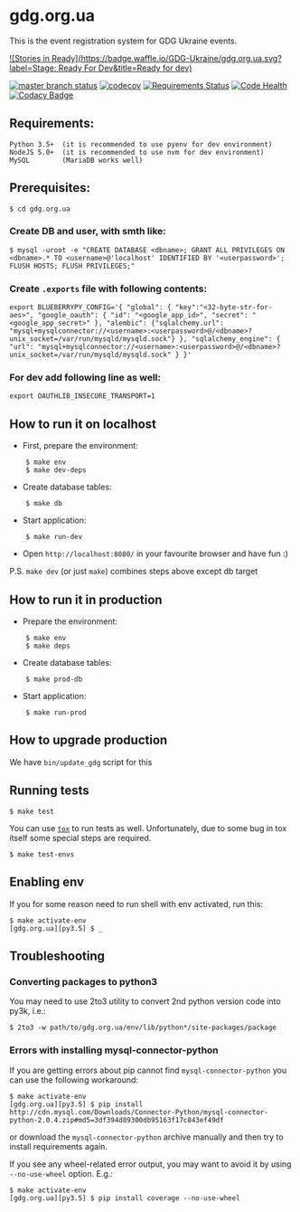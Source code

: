 # gdg.org.ua
This is the event registration system for GDG Ukraine events.

[![Stories in Ready](https://badge.waffle.io/GDG-Ukraine/gdg.org.ua.svg?label=Stage: Ready For Dev&title=Ready for dev)](http://waffle.io/GDG-Ukraine/gdg.org.ua)

[![`master` branch status](https://api.travis-ci.org/GDG-Ukraine/gdg.org.ua.svg?branch=master)](https://travis-ci.org/GDG-Ukraine/gdg.org.ua) [![codecov](https://codecov.io/gh/GDG-Ukraine/gdg.org.ua/branch/master/graph/badge.svg)](https://codecov.io/gh/GDG-Ukraine/gdg.org.ua) [![Requirements Status](https://requires.io/github/GDG-Ukraine/gdg.org.ua/requirements.svg?branch=master)](https://requires.io/github/GDG-Ukraine/gdg.org.ua/requirements/?branch=master) [![Code Health](https://landscape.io/github/GDG-Ukraine/gdg.org.ua/master/landscape.svg?style=flat)](https://landscape.io/github/GDG-Ukraine/gdg.org.ua/master) [![Codacy Badge](https://api.codacy.com/project/badge/Grade/bc32c09ed3404bb1b35d94e75d7acc13)](https://www.codacy.com/app/wk-org/gdg-org-ua?utm_source=github.com&amp;utm_medium=referral&amp;utm_content=GDG-Ukraine/gdg.org.ua&amp;utm_campaign=Badge_Grade)

## Requirements:

    Python 3.5+  (it is recommended to use pyenv for dev environment)
    NodeJS 5.0+  (it is recommended to use nvm for dev environment)
    MySQL        (MariaDB works well)

## Prerequisites:

    $ cd gdg.org.ua

### Create DB and user, with smth like:

    $ mysql -uroot -e "CREATE DATABASE <dbname>; GRANT ALL PRIVILEGES ON <dbname>.* TO <username>@'localhost' IDENTIFIED BY '<userpassword>'; FLUSH HOSTS; FLUSH PRIVILEGES;"

### Create `.exports` file with following contents:
    export BLUEBERRYPY_CONFIG='{ "global": { "key":"<32-byte-str-for-aes>", "google_oauth": { "id": "<google_app_id>", "secret": "<google_app_secret>" }, "alembic": {"sqlalchemy.url": "mysql+mysqlconnector://<username>:<userpassword>@/<dbname>?unix_socket=/var/run/mysqld/mysqld.sock"} }, "sqlalchemy_engine": { "url": "mysql+mysqlconnector://<username>:<userpassword>@/<dbname>?unix_socket=/var/run/mysqld/mysqld.sock" } }'

### For dev add following line as well:
    export OAUTHLIB_INSECURE_TRANSPORT=1

## How to run it on localhost

* First, prepare the environment:

```
    $ make env
    $ make dev-deps
```

* Create database tables:

```
    $ make db
```

* Start application:

```
    $ make run-dev
```

* Open `http://localhost:8080/` in your favourite browser and have fun :)

P.S. `make dev` (or just `make`) combines steps above except db target

## How to run it in production

* Prepare the environment:

```
    $ make env
    $ make deps
```

* Create database tables:

```
    $ make prod-db
```

* Start application:

```
    $ make run-prod
```

## How to upgrade production

We have `bin/update_gdg` script for this

## Running tests

    $ make test

You can use [`tox`](https://tox.readthedocs.org) to run tests as well. Unfortunately, due to some bug in tox itself some special steps are required.

    $ make test-envs

## Enabling env
If you for some reason need to run shell with env activated, run this:

    $ make activate-env
    [gdg.org.ua][py3.5] $ _

## Troubleshooting

### Converting packages to python3
You may need to use 2to3 utility to convert 2nd python version code into py3k, i.e.:

    $ 2to3 -w path/to/gdg.org.ua/env/lib/python*/site-packages/package

### Errors with installing mysql-connector-python
If you are getting errors about pip cannot find `mysql-connector-python` you can use the following workaround:

    $ make activate-env
    [gdg.org.ua][py3.5] $ pip install http://cdn.mysql.com/Downloads/Connector-Python/mysql-connector-python-2.0.4.zip#md5=3df394d89300db95163f17c843ef49df

or download the `mysql-connector-python` archive manually and then try to install requirements again.

If you see any wheel-related error output, you may want to avoid it by using
`--no-use-wheel` option. E.g.:

    $ make activate-env
    [gdg.org.ua][py3.5] $ pip install coverage --no-use-wheel

